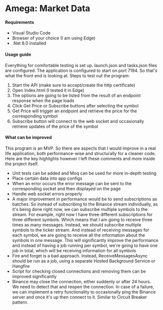 # Amega: Market Data

#### Requirements
* Visual Studio Code
* Browser of your choice (I am using Edge)
* .Net 8.0 installed

#### Usage guide
Everything for comfortable testing is set up. launch.json and tasks.json files are configured.
The application is configured to start on port 7194. So that's what the front end is looking at.
Steps to test out the program:
1. Start the API (make sure to accept/create the http certificate)
2. Open Index.html (I tested it in Edge)
3. The options are going to be listed from the result of an endpoint response when the page loads
4. Click Get Price or Subscribe buttons after selecting the symbol
5. Get Price will trigger an endpoint and retrieve the price for the corresponding symbol
6. Subscribe button will connect to the web socket and occasionally retrieve updates of the price of the symbol

#### What can be improved
This program is an MVP. So there are aspects that I would improve in a real life application, both performance-wise and structurally for a cleaner code. Here are the key highlights however I left these comments and more inside the project itself.
* Unit tests can be added and Moq can be used for more in-depth testing
* Place certain data into app configs
* When an error occurs the error message can be sent to the corresponding socket and then displayed on the page
* Handle web socket errors properly
* A major improvement in performance would be to send subscriptions as batches. So instead of subscribing to the Binance stream individually, as it's being done right now, we can subscribe multiple symbols to the stream. For example, right now I have three different subscriptions for three different symbols. Which means that I am going to receive three times as many messages. Instead, we should subscribe multiple symbols to the ticker stream. And instead of receiving messages for each symbol, we are going to receive all the information about the symbols in one message. This will significantly improve the performance and instead of having a job running per symbol, we're going to have one job in total, which will be receiving information for all symbols
* Fire and forget is a bad approach. Instead, ReceiveMessagesAsync should be run as a job, using a separate Hosted Background Service or Hangfire
* Script for checking closed connections and removing them can be improved significantly
* Binance may close the connection, either suddenly or after 24 hours. We need to detect that and reopen the connection. In case of a failure, we can implement a retry functionality to occasionally ping the Binance server and once it's up then connect to it. Similar to Circuit Breaker pattern.

